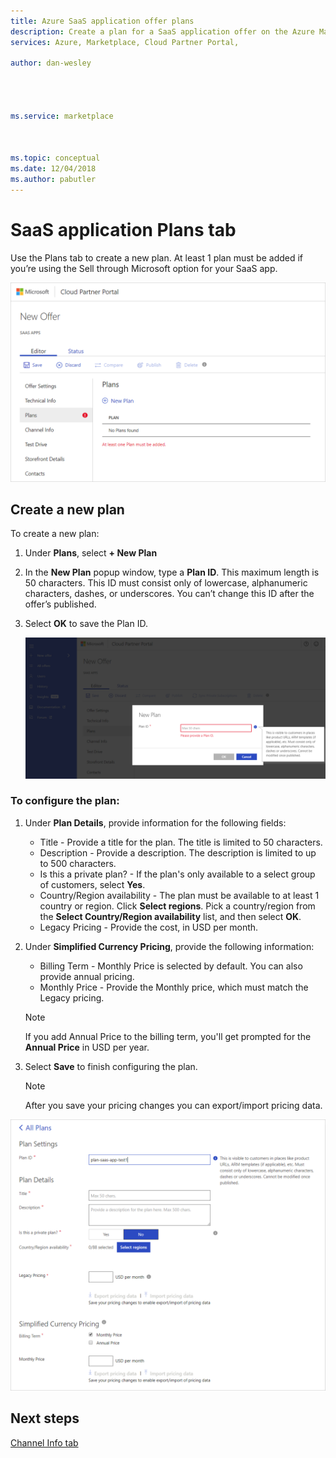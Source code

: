 ```yaml
---
title: Azure SaaS application offer plans 
description: Create a plan for a SaaS application offer on the Azure Marketplace.
services: Azure, Marketplace, Cloud Partner Portal, 

author: dan-wesley




ms.service: marketplace



ms.topic: conceptual
ms.date: 12/04/2018
ms.author: pabutler
---
```


# SaaS application Plans tab

Use the Plans tab to create a new plan. At least 1 plan must be added if you’re using the Sell through Microsoft option for your SaaS app.

![Create a new plan](./media/saas-plans-new-plan.png)

## Create a new plan

To create a new plan:

1. Under **Plans**, select **+ New Plan**
2. In the **New Plan** popup window, type a **Plan ID**. This maximum length is 50 characters. This ID must consist only of lowercase, alphanumeric characters, dashes, or underscores. You can’t change this ID after the offer’s published.
3. Select **OK** to save the Plan ID.

   ![Plan ID for new plan](./media/saas-plans-plan-ID.png)

### To configure the plan:

1. Under **Plan Details**, provide information for the following fields:

   - Title - Provide a title for the plan. The title is limited to 50 characters.
   - Description - Provide a description. The description is limited to up to 500 characters.
   - Is this a private plan? - If the plan's only available to a select group of customers, select **Yes**.
   - Country/Region availability - The plan must be available to at least 1 country or region. Click **Select regions**. Pick a country/region from the **Select Country/Region availability** list, and then select **OK**. 
   - Legacy Pricing - Provide the cost, in USD per month.

2. Under  **Simplified Currency Pricing**, provide the following information:

   - Billing Term - Monthly Price is selected by default. You can also provide annual pricing.
   - Monthly Price - Provide the Monthly price, which must match the Legacy pricing.

   >[!NOTE] 
   >If you add Annual Price to the billing term, you'll get prompted for the **Annual Price** in USD per year.

3. Select **Save** to finish configuring the plan.

   >[!NOTE] 
   >After you save your pricing changes you can export/import pricing data.

![Configure plan details](./media/saas-plans-plan-details.png)

## Next steps

[Channel Info tab](./cpp-channel-info-tab.md)

